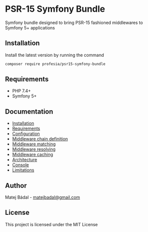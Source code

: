 # PSR-15 Symfony Bundle
Symfony bundle designed to bring PSR-15 fashioned middlewares to Symfony 5+ applications
## Installation
Install the latest version by running the command
```bash
composer require profesia/psr15-symfony-bundle
```
## Requirements
- PHP 7.4+
- Symfony 5+
## Documentation
- [Installation](docs/01-installation.md#installation)
- [Requirements](docs/01-installation.md#requirements)
- [Configuration](docs/02-configuration.md)
- [Middleware chain definition](docs/03-middlewares.md#chain-definition)
- [Middleware matching](docs/03-middlewares.md#matching)
- [Middleware resolving](docs/03-middlewares.md#resolving)
- [Middleware caching](docs/03-middlewares.md#caching)
- [Architecture](docs/04-architecture.md)
- [Console](docs/05-console.md)
- [Limitations](docs/06-limitations.md)

## Author
Matej Bádal - matejbadal@gmail.com
## License
This project is licensed under the MIT License